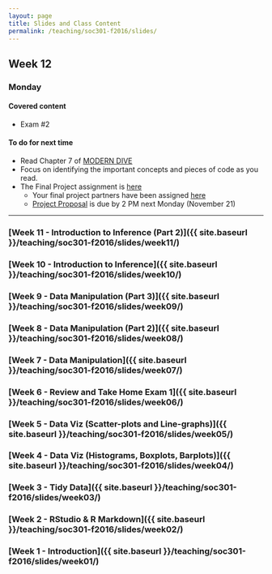 ```yaml
---
layout: page
title: Slides and Class Content
permalink: /teaching/soc301-f2016/slides/
---
```


## Week 12

### Monday

#### Covered content

- Exam #2

#### To do for next time
- Read Chapter 7 of [MODERN DIVE](https://ismayc.github.io/moderndiver-book/7-hypo.html)
- Focus on identifying the important concepts and pieces of code as you read.
- The Final Project assignment is [here](http://ismayc.github.io/teaching/soc301-f2016/slides/week-12/final_project_outline.html)
    - Your final project partners have been assigned [here](https://docs.google.com/a/pacificu.edu/spreadsheets/d/147VClwV3o4MBnGh8iCPIG9dwkGOmw646yBlLY6yqXm4/edit?usp=sharing)
    - [Project Proposal](http://ismayc.github.io/teaching/soc301-f2016/slides/week-12/final_project_outline.html#project_proposal) is due by 2 PM next Monday (November 21)


***

### [Week 11 - Introduction to Inference (Part 2)]({{ site.baseurl }}/teaching/soc301-f2016/slides/week11/)

### [Week 10 - Introduction to Inference]({{ site.baseurl }}/teaching/soc301-f2016/slides/week10/)

### [Week 9 - Data Manipulation (Part 3)]({{ site.baseurl }}/teaching/soc301-f2016/slides/week09/)

### [Week 8 - Data Manipulation (Part 2)]({{ site.baseurl }}/teaching/soc301-f2016/slides/week08/)

### [Week 7 - Data Manipulation]({{ site.baseurl }}/teaching/soc301-f2016/slides/week07/)

### [Week 6 - Review and Take Home Exam 1]({{ site.baseurl }}/teaching/soc301-f2016/slides/week06/)

### [Week 5 - Data Viz (Scatter-plots and Line-graphs)]({{ site.baseurl }}/teaching/soc301-f2016/slides/week05/)

### [Week 4 - Data Viz (Histograms, Boxplots, Barplots)]({{ site.baseurl }}/teaching/soc301-f2016/slides/week04/)

### [Week 3 - Tidy Data]({{ site.baseurl }}/teaching/soc301-f2016/slides/week03/)

### [Week 2 - RStudio & R Markdown]({{ site.baseurl }}/teaching/soc301-f2016/slides/week02/)

### [Week 1 - Introduction]({{ site.baseurl }}/teaching/soc301-f2016/slides/week01/)